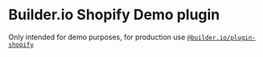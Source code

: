 # Builder.io Shopify Demo plugin

Only intended for demo purposes, for production use [`@builder.io/plugin-shopify`](../shopify)
